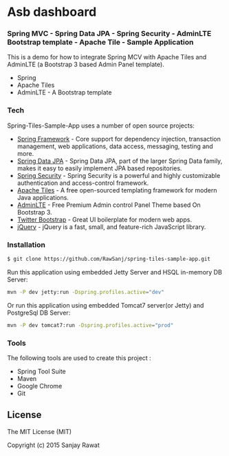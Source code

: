 # Asb dashboard
### Spring MVC - Spring Data JPA - Spring Security - AdminLTE Bootstrap template - Apache Tile - Sample Application

This is a demo for how to integrate Spring MCV with Apache Tiles and AdminLTE (a Bootstrap 3 based Admin Panel template).

  - Spring 
  - Apache Tiles
  - AdminLTE - A Bootstrap template

### Tech

Spring-Tiles-Sample-App uses a number of open source projects:

* [Spring Framework] - Core support for dependency injection, transaction management, web applications, data access, messaging, testing and more.
* [Spring Data JPA] - Spring Data JPA, part of the larger Spring Data family, makes it easy to easily implement JPA based repositories.
* [Spring Security] - Spring Security is a powerful and highly customizable authentication and access-control framework.
* [Apache Tiles] - A free open-sourced templating framework for modern Java applications.
* [AdminLTE] - Free Premium Admin control Panel Theme based On Bootstrap 3.
* [Twitter Bootstrap] - Great UI boilerplate for modern web apps.
* [jQuery] - jQuery is a fast, small, and feature-rich JavaScript library.

### Installation


```sh
$ git clone https://github.com/RawSanj/spring-tiles-sample-app.git
```
Run this application using embedded Jetty Server and HSQL in-memory DB Server: 
```sh
mvn -P dev jetty:run -Dspring.profiles.active="dev"
```
Or run this application using embedded Tomcat7 server(or Jetty) and PostgreSql DB Server: 
```sh
mvn -P dev tomcat7:run -Dspring.profiles.active="prod"
```

### Tools

The following tools are used to create this project :

* Spring Tool Suite
* Maven
* Google Chrome
* Git

License
----

The MIT License (MIT)

Copyright (c) 2015 Sanjay Rawat

[//]: #

   [Spring Framework]: <http://projects.spring.io/spring-framework/>
   [Apache Tiles]: <https://tiles.apache.org/>
   [Spring Data JPA]: <http://projects.spring.io/spring-data-jpa/>
   [Spring Security]:<http://projects.spring.io/spring-security/>
   [AdminLTE]: <https://github.com/almasaeed2010/AdminLTE>
   [Twitter Bootstrap]: <http://twitter.github.com/bootstrap/>
   [jQuery]: <http://jquery.com>

